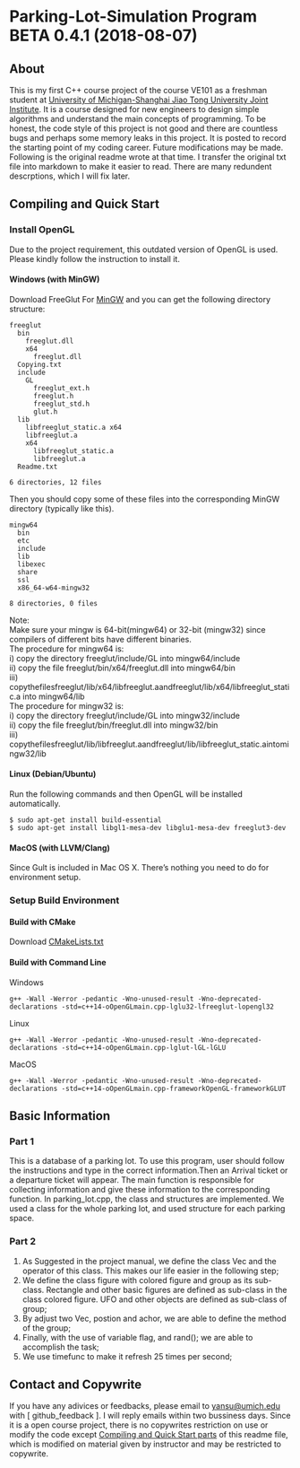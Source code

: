# Parking-Lot-Simulation Program  BETA 0.4.1  (2018-08-07) 

## About
This is my first C++ course project of the course VE101 as a freshman student at [University of Michigan-Shanghai Jiao Tong University Joint Institute](http://umji.sjtu.edu.cn/). It is a course designed for new engineers to design simple algorithms and understand the main concepts of programming. To be honest, the code style of this project is not good and there are countless bugs and perhaps some memory leaks in this project. It is posted to record the starting point of my coding career. Future modifications may be made. Following is the original readme wrote at that time. I transfer the original txt file into markdown to make it easier to read. There are many redundent descrptions, which I will fix later.

## Compiling and Quick Start
### Install OpenGL
Due to the project requirement, this outdated version of OpenGL is used. Please kindly follow the instruction to install it.
#### Windows (with MinGW)
Download FreeGlut For [MinGW](https://www.transmissionzero.co.uk/files/software/development/GLUT/freeglut-MinGW.zip) and you can get the following directory structure:
```
freeglut 
  bin
    freeglut.dll 
    x64
      freeglut.dll 
  Copying.txt
  include 
    GL
      freeglut_ext.h
      freeglut.h
      freeglut_std.h
      glut.h
  lib
    libfreeglut_static.a x64
    libfreeglut.a
    x64
      libfreeglut_static.a
      libfreeglut.a
  Readme.txt

6 directories, 12 files
```
Then you should copy some of these files into the corresponding MinGW directory (typically like this).
```
mingw64
  bin
  etc
  include
  lib
  libexec
  share
  ssl
  x86_64-w64-mingw32

8 directories, 0 files
```
Note:  
Make sure your mingw is 64-bit(mingw64) or 32-bit (mingw32) since compilers of different bits have different binaries.  
The procedure for mingw64 is:  
i) copy the directory freeglut/include/GL into mingw64/include   
ii) copy the file freeglut/bin/x64/freeglut.dll into mingw64/bin  
iii) copythefilesfreeglut/lib/x64/libfreeglut.aandfreeglut/lib/x64/libfreeglut_static.a into mingw64/lib   
The procedure for mingw32 is:  
i) copy the directory freeglut/include/GL into mingw32/include  
ii) copy the file freeglut/bin/freeglut.dll into mingw32/bin   
iii) copythefilesfreeglut/lib/libfreeglut.aandfreeglut/lib/libfreeglut_static.aintomingw32/lib   
#### Linux (Debian/Ubuntu)
Run the following commands and then OpenGL will be installed automatically.
```
$ sudo apt-get install build-essential
$ sudo apt-get install libgl1-mesa-dev libglu1-mesa-dev freeglut3-dev
```
#### MacOS (with LLVM/Clang)
Since Gult is included in Mac OS X. There’s nothing you need to do for environment setup.

### Setup Build Environment
#### Build with CMake
Download [CMakeLists.txt](https://github.com/Gavin-Sun555/Parking-Lot-Simulation/blob/master/P3_part_2/CMakeLists.txt)


#### Build with Command Line 
Windows
```
g++ -Wall -Werror -pedantic -Wno-unused-result -Wno-deprecated-declarations -std=c++14-oOpenGLmain.cpp-lglu32-lfreeglut-lopengl32
```
Linux
```
g++ -Wall -Werror -pedantic -Wno-unused-result -Wno-deprecated-declarations -std=c++14-oOpenGLmain.cpp-lglut-lGL-lGLU
```
MacOS
```
g++ -Wall -Werror -pedantic -Wno-unused-result -Wno-deprecated-declarations -std=c++14-oOpenGLmain.cpp-frameworkOpenGL-frameworkGLUT
```

## Basic Information
### Part 1
This is a database of a parking lot. To use this program, user should follow the instructions and type in the correct information.Then an Arrival ticket or a departure ticket will appear.
The main function is responsible for collecting information and give these information to the corresponding function. In parking_lot.cpp, the class and structures are implemented. We used a class for the whole parking lot, and used structure for each parking space.

### Part 2
1. As Suggested in the project manual, we define the class Vec and the operator of this class. This makes our life easier in the following step;
2. We define the class figure with colored figure and group as its sub-class. Rectangle and other basic figures are defined as sub-class in the class colored figure. UFO and other objects are defined as sub-class of group;
3. By adjust two Vec, postion and achor, we are able to define the method of the group;
4. Finally, with the use of variable flag, and rand(); we are able to accomplish the task;
5. We use timefunc to make it refresh 25 times per second;

## Contact and Copywrite
If you have any adivices or feedbacks, please email to <yansu@umich.edu> with \[ github_feedback \]. I will reply emails within two bussiness days. Since it is a open course project, there is no copywrites restriction on use or modify the code except [Compiling and Quick Start parts](#compiling-and-quick-start) of this readme file, which is modified on material given by instructor and may be restricted to copywrite.

